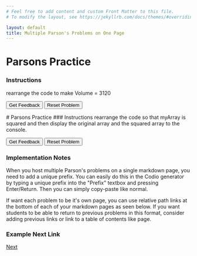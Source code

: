 ```yaml
---
# Feel free to add content and custom Front Matter to this file.
# To modify the layout, see https://jekyllrb.com/docs/themes/#overriding-theme-defaults

layout: default
title: Multiple Parson's Problems on One Page
---
```

# Parsons Practice
### Instructions
rearrange the code to make Volume = 3120

<div id="problem1-sortableTrash" class="sortable-code"></div> 
<div id="problem1-sortable" class="sortable-code"></div> 
<div style="clear:both;"></div> 
<p> 
    <input id="problem1-feedbackLink" value="Get Feedback" type="button" /> 
    <input id="problem1-newInstanceLink" value="Reset Problem" type="button" /> 
</p> 
<script type="text/javascript"> 
(function(){
  var initial = "let height = $$toggle::20::10$$\n" +
    "let width = $$toggle::15::12$$\n" +
    "let length = $$toggle::25::13$$\n" +
    "let volume = height*width*length";
  var parsonsPuzzle = new ParsonsWidget({
    "sortableId": "problem1-sortable",
    "max_wrong_lines": 1,
    "grader": ParsonsWidget._graders.LanguageTranslationGrader,
    "exec_limit": 2500,
    "can_indent": true,
    "x_indent": 50,
    "lang": "en",
    "trashId": "problem1-sortableTrash",
    "executable_code": "height = $$toggle::20::10$$\nwidth = $$toggle::15::12$$\nlength = $$toggle::25::13$$\nvolume = height*width*length",
    "programmingLang": "java",
    "vartests": [
        {
            "message": "The volume = 3120",
            "initcode": "",
            "code": "",
            "variables": {
                "volume": 3120
            }
        }
    ]
  });
  parsonsPuzzle.init(initial);
  parsonsPuzzle.shuffleLines();
  $("#problem1-newInstanceLink").click(function(event){ 
      event.preventDefault(); 
      parsonsPuzzle.shuffleLines(); 
  }); 
  $("#problem1-feedbackLink").click(function(event){ 
      event.preventDefault(); 
      parsonsPuzzle.getFeedback(); 
  }); 
})(); 
</script>
# Parsons Practice
### Instructions
rearrange the code so that myArray is squared and then display the original array and the squared array to the console.
<div id="problem2-sortableTrash" class="sortable-code"></div> 
<div id="problem2-sortable" class="sortable-code"></div> 
<div style="clear:both;"></div> 
<p> 
    <input id="problem2-feedbackLink" value="Get Feedback" type="button" /> 
    <input id="problem2-newInstanceLink" value="Reset Problem" type="button" /> 
</p> 
<script type="text/javascript"> 
(function(){
  var initial = "let myArray = [1, 2, 3, 4, 5];\n" +
    "let newArray = [];\n" +
    "for (let i = 0; i &lt; myArray.length; i++) {\n" +
    "    let squaredValue = myArray[i] ** 2;\n" +
    "    newArray.push(squaredValue);\n" +
    "}\n" +
    "console.log(&quot;Original Array:&quot;, myArray);\n" +
    "console.log(&quot;Squared Values:&quot;, newArray);\n" +
    "myArray.push(squaredValue); #distractor\n" +
    "for (let i = 0; i &lt; newArray.length; i++) { #distractor";
  var parsonsPuzzle = new ParsonsWidget({
    "sortableId": "problem2-sortable",
    "max_wrong_lines": 10,
    "grader": ParsonsWidget._graders.LineBasedGrader,
    "exec_limit": 2500,
    "can_indent": true,
    "x_indent": 50,
    "lang": "en",
    "show_feedback": true,
    "trashId": "problem2-sortableTrash"
  });
  parsonsPuzzle.init(initial);
  parsonsPuzzle.shuffleLines();
  $("#problem2-newInstanceLink").click(function(event){ 
      event.preventDefault(); 
      parsonsPuzzle.shuffleLines(); 
  }); 
  $("#problem2-feedbackLink").click(function(event){ 
      event.preventDefault(); 
      parsonsPuzzle.getFeedback(); 
  }); 
})(); 
</script>

### Implementation Notes

When you host multiple Parson's problems on a single markdown page, you need to add a unique prefix. You can easily do this in the Codio generator by typing a unique prefix into the "Prefix" textbox and pressing Enter/Return. Then you can simply copy-paste like normal.

If want each problem to be it's own page, you can use relative path links at the bottom of each of your markdown pages as seen below. If you want students to be able to return to previous problems in this format, consider adding previous links or link to a table of contents like page.

### Example Next Link
[Next](./parsons/example1.html)
